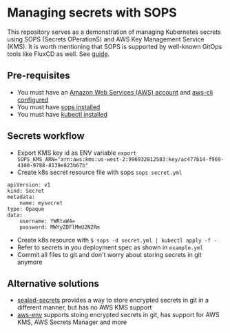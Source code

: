# Managing secrets with SOPS

This repository serves as a demonstration of managing Kubernetes secrets using SOPS (Secrets OPerationS) and AWS Key Management Service (KMS). It is worth mentioning that SOPS is supported by well-known GitOps tools like FluxCD as well. See [guide](https://fluxcd.io/flux/guides/mozilla-sops/).

## Pre-requisites

* You must have an [Amazon Web Services (AWS) account](http://aws.amazon.com/) and [aws-cli configured](https://docs.aws.amazon.com/cli/latest/userguide/getting-started-quickstart.html)
* You must have [sops installed](https://github.com/getsops/sops)
* You must have [kubectl installed](https://kubernetes.io/docs/tasks/tools/)

## Secrets workflow

* Export KMS key id as ENV variable `export SOPS_KMS_ARN="arn:aws:kms:us-west-2:996932812583:key/ac477b14-f969-4100-9788-8139e823b67b"`
* Create k8s secret resource file with sops `sops secret.yml`
```
apiVersion: v1
kind: Secret
metadata:
    name: mysecret
type: Opaque
data:
    username: YWRtaW4=
    password: MWYyZDFlMmU2N2Rm
```
* Create k8s resource with `$ sops -d secret.yml | kubectl apply -f -`
* Refer to secrets in you deployment spec as shown in `example.yml`
* Commit all files to git and don't worry about storing secrets in git anymore

## Alternative solutions

* [sealed-secrets](https://github.com/bitnami-labs/sealed-secrets) provides a way to store encrypted secrets in git in a different manner, but has no AWS KMS support
* [aws-env](https://github.com/telia-oss/aws-env) supports stoing encrypted secrets in git, has support for AWS KMS, AWS Secrets Manager and more
